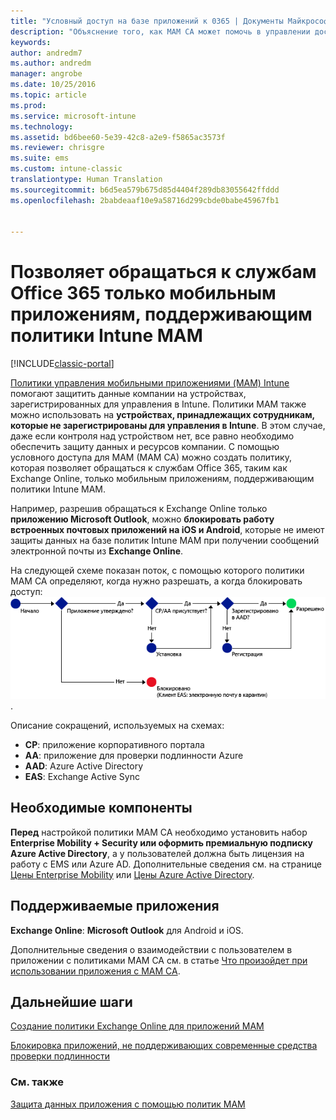 ```yaml
---
title: "Условный доступ на базе приложений к 0365 | Документы Майкрософт"
description: "Объяснение того, как MAM CA может помочь в управлении доступом приложений к службам Office 365."
keywords: 
author: andredm7
ms.author: andredm
manager: angrobe
ms.date: 10/25/2016
ms.topic: article
ms.prod: 
ms.service: microsoft-intune
ms.technology: 
ms.assetid: bd6bee60-5e39-42c8-a2e9-f5865ac3573f
ms.reviewer: chrisgre
ms.suite: ems
ms.custom: intune-classic
translationtype: Human Translation
ms.sourcegitcommit: b6d5ea579b675d85d4404f289db83055642ffddd
ms.openlocfilehash: 2babdeaaf10e9a58716d299cbde0babe45967fb1


---
```


# <a name="allow-only-mobile-apps-that-support-intune-mam-policies-to-access-office-365-services"></a>Позволяет обращаться к службам Office 365 только мобильным приложениям, поддерживающим политики Intune MAM

[!INCLUDE[classic-portal](../includes/classic-portal.md)]

[Политики управления мобильными приложениями (MAM) Intune](protect-apps-and-data-with-microsoft-intune.md) помогают защитить данные компании на устройствах, зарегистрированных для управления в Intune. Политики MAM также можно использовать на **устройствах, принадлежащих сотрудникам, которые не зарегистрированы для управления в Intune**.  В этом случае, даже если контроля над устройством нет, все равно необходимо обеспечить защиту данных и ресурсов компании. С помощью условного доступа для MAM (MAM CA) можно создать политику, которая позволяет обращаться к службам Office 365, таким как Exchange Online, только мобильным приложениям, поддерживающим политики Intune MAM.

Например, разрешив обращаться к Exchange Online только **приложению Microsoft Outlook**, можно **блокировать работу встроенных почтовых приложений на iOS и Android**, которые не имеют защиты данных на базе политик Intune MAM при получении сообщений электронной почты из **Exchange Online**.

На следующей схеме показан поток, с помощью которого политики MAM CA определяют, когда нужно разрешать, а когда блокировать доступ: ![Схема различных критериев предоставления или блокировки доступа](../media/mam-ca-decision-flow_simple.png).

Описание сокращений, используемых на схемах:
* **CP**: приложение корпоративного портала
* **AA**: приложение для проверки подлинности Azure
* **AAD**: Azure Active Directory
* **EAS**: Exchange Active Sync

## <a name="prerequisites"></a>Необходимые компоненты
**Перед** настройкой политики MAM CA необходимо установить набор **Enterprise Mobility + Security или оформить премиальную подписку Azure Active Directory**, а у пользователей должна быть лицензия на работу с EMS или Azure AD. Дополнительные сведения см. на странице [Цены Enterprise Mobility](https://www.microsoft.com/en-us/cloud-platform/enterprise-mobility-pricing) или [Цены Azure Active Directory](https://azure.microsoft.com/en-us/pricing/details/active-directory/).


## <a name="supported-apps"></a>Поддерживаемые приложения
**Exchange Online**: **Microsoft Outlook** для Android и iOS.

Дополнительные сведения о взаимодействии с пользователем в приложении с политиками MAM CA см. в статье [Что произойдет при использовании приложения с MAM CA](use-apps-with-mam-ca.md).


## <a name="next-steps"></a>Дальнейшие шаги
[Создание политики Exchange Online для приложений MAM](mam-ca-for-exchange-online.md)

[Блокировка приложений, не поддерживающих современные средства проверки подлинности](block-apps-with-no-modern-authentication.md)

### <a name="see-also"></a>См. также

[Защита данных приложения с помощью политик MAM](protect-app-data-using-mobile-app-management-policies-with-microsoft-intune.md)



<!--HONumber=Dec16_HO2-->


